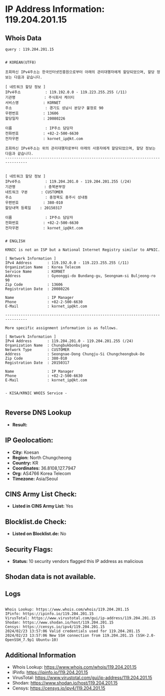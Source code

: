 # IP Address Information: 119.204.201.15

## Whois Data
```
query : 119.204.201.15


# KOREAN(UTF8)

조회하신 IPv4주소는 한국인터넷진흥원으로부터 아래의 관리대행자에게 할당되었으며, 할당 정보는 다음과 같습니다.

[ 네트워크 할당 정보 ]
IPv4주소           : 119.192.0.0 - 119.223.255.255 (/11)
기관명             : 주식회사 케이티
서비스명           : KORNET
주소               : 경기도 성남시 분당구 불정로 90
우편번호           : 13606
할당일자           : 20080226

이름               : IP주소 담당자
전화번호           : +82-2-500-6630
전자우편           : kornet_ip@kt.com

조회하신 IPv4주소는 위의 관리대행자로부터 아래의 사용자에게 할당되었으며, 할당 정보는 다음과 같습니다.
--------------------------------------------------------------------------------


[ 네트워크 할당 정보 ]
IPv4주소           : 119.204.201.0 - 119.204.201.255 (/24)
기관명             : 충북본부장
네트워크 구분      : CUSTOMER
주소               : 충청북도 충주시 성내동
우편번호           : 380-010
할당내역 등록일    : 20150317

이름               : IP주소 담당자
전화번호           : +82-2-500-6630
전자우편           : kornet_ip@kt.com


# ENGLISH

KRNIC is not an ISP but a National Internet Registry similar to APNIC.

[ Network Information ]
IPv4 Address       : 119.192.0.0 - 119.223.255.255 (/11)
Organization Name  : Korea Telecom
Service Name       : KORNET
Address            : Gyeonggi-do Bundang-gu, Seongnam-si Buljeong-ro 90
Zip Code           : 13606
Registration Date  : 20080226

Name               : IP Manager
Phone              : +82-2-500-6630
E-Mail             : kornet_ip@kt.com

--------------------------------------------------------------------------------

More specific assignment information is as follows.

[ Network Information ]
IPv4 Address       : 119.204.201.0 - 119.204.201.255 (/24)
Organization Name  : Chungbukbonbujang
Network Type       : CUSTOMER
Address            : Seongnae-Dong Chungju-Si Chungcheongbuk-Do
Zip Code           : 380-010
Registration Date  : 20150317

Name               : IP Manager
Phone              : +82-2-500-6630
E-Mail             : kornet_ip@kt.com


- KISA/KRNIC WHOIS Service -


```
## Reverse DNS Lookup
- **Result:** 

## IP Geolocation:
- **City:** Koesan
- **Region:** North Chungcheong
- **Country:** KR
- **Coordinates:** 36.8108,127.7947
- **Org:** AS4766 Korea Telecom
- **Timezone:** Asia/Seoul

## CINS Army List Check:
- **Listed in CINS Army List:** 
Yes

## Blocklist.de Check:
- **Listed on Blocklist.de:** 
No

## Security Flags:
- **Status:** 10 security vendors flagged this IP address as malicious

## Shodan data is not available.

## Logs
```

Whois Lookup: https://www.whois.com/whois/119.204.201.15
IPinfo: https://ipinfo.io/119.204.201.15
VirusTotal: https://www.virustotal.com/gui/ip-address/119.204.201.15
Shodan: https://www.shodan.io/host/119.204.201.15
Censys: https://censys.io/ipv4/119.204.201.15
2024/02/23 13:57:06 Valid credentials used for 119.204.201.15
2024/02/23 13:57:06 New SSH connection from 119.204.201.15 (SSH-2.0-OpenSSH_7.9p1 Ubuntu-10)

```
## Additional Information
- Whois Lookup: https://www.whois.com/whois/119.204.201.15
- IPinfo: https://ipinfo.io/119.204.201.15
- VirusTotal: https://www.virustotal.com/gui/ip-address/119.204.201.15
- Shodan: https://www.shodan.io/host/119.204.201.15
- Censys: https://censys.io/ipv4/119.204.201.15

